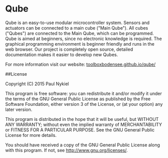 # Qube
Qube is an easy-to-use modular microcontroller system. Sensors and actuators can be connected to a main cube ("Main Qube"). All cubes ("Qubes") are connected to the Main Qube, which can be programmed. Qube is aimed at beginners, since no electronic knowledge is required. The graphical programming environment is beginner friendly and runs in the web browser. Our project is completely open source, detailed documentation makes it easier to develop new Qubes.

For more information visit our website:
[toolboxbodensee.github.io/qube/](http://toolboxbodensee.github.io/qube/) 

##License

Copyright (C) 2015  Paul Nykiel

This program is free software: you can redistribute it and/or modify
it under the terms of the GNU General Public License as published by
the Free Software Foundation, either version 3 of the License, or
(at your option) any later version.


This program is distributed in the hope that it will be useful,
but WITHOUT ANY WARRANTY; without even the implied warranty of
MERCHANTABILITY or FITNESS FOR A PARTICULAR PURPOSE.  See the
GNU General Public License for more details.


You should have received a copy of the GNU General Public License
along with this program.  If not, see <http://www.gnu.org/licenses/>.
